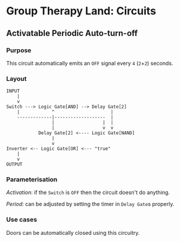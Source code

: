 # Group Therapy Land: Circuits

## Activatable Periodic Auto-turn-off 

### Purpose

This circuit automatically emits an `OFF` signal every `4` (`2`+`2`) seconds.

### Layout

```
INPUT                                           
    |                                           
    v                                           
Switch ---> Logic Gate[AND] --> Delay Gate[2]   
    |            ^                     |        
    -------------|-------------------  |        
                 |                  |  |        
                 |                  v  v        
            Delay Gate[2] <---- Logic Gate[NAND]
                 |                              
                 v                              
Inverter <-- Logic Gate[OR] <--- "true"          
    |                                           
    v
OUTPUT
```

### Parameterisation

*Activation*: if the `Switch` is `OFF` then the circuit doesn't do anything.

*Period*: can be adjusted by setting the timer in `Delay Gate`s properly.

### Use cases

Doors can be automatically closed using this circuitry.